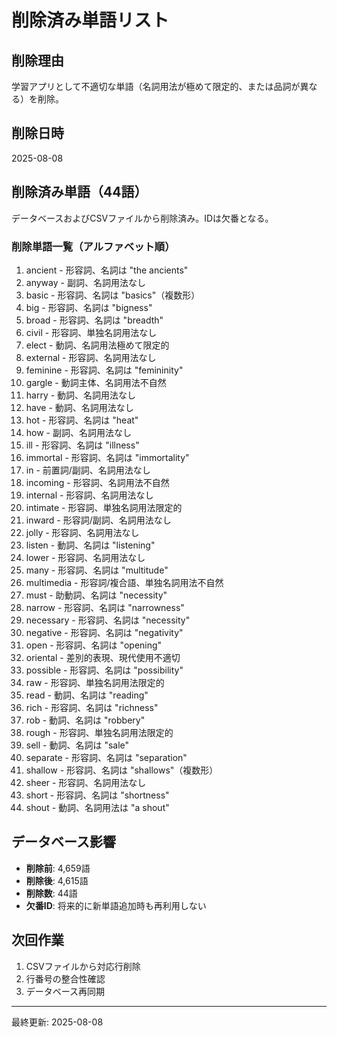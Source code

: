 # 削除済み単語リスト

## 削除理由
学習アプリとして不適切な単語（名詞用法が極めて限定的、または品詞が異なる）を削除。

## 削除日時
2025-08-08

## 削除済み単語（44語）
データベースおよびCSVファイルから削除済み。IDは欠番となる。

### 削除単語一覧（アルファベット順）
1. ancient - 形容詞、名詞は "the ancients"
2. anyway - 副詞、名詞用法なし
3. basic - 形容詞、名詞は "basics"（複数形）
4. big - 形容詞、名詞は "bigness"
5. broad - 形容詞、名詞は "breadth"
6. civil - 形容詞、単独名詞用法なし
7. elect - 動詞、名詞用法極めて限定的
8. external - 形容詞、名詞用法なし
9. feminine - 形容詞、名詞は "femininity"
10. gargle - 動詞主体、名詞用法不自然
11. harry - 動詞、名詞用法なし
12. have - 動詞、名詞用法なし
13. hot - 形容詞、名詞は "heat"
14. how - 副詞、名詞用法なし
15. ill - 形容詞、名詞は "illness"
16. immortal - 形容詞、名詞は "immortality"
17. in - 前置詞/副詞、名詞用法なし
18. incoming - 形容詞、名詞用法不自然
19. internal - 形容詞、名詞用法なし
20. intimate - 形容詞、単独名詞用法限定的
21. inward - 形容詞/副詞、名詞用法なし
22. jolly - 形容詞、名詞用法なし
23. listen - 動詞、名詞は "listening"
24. lower - 形容詞、名詞用法なし
25. many - 形容詞、名詞は "multitude"
26. multimedia - 形容詞/複合語、単独名詞用法不自然
27. must - 助動詞、名詞は "necessity"
28. narrow - 形容詞、名詞は "narrowness"
29. necessary - 形容詞、名詞は "necessity"
30. negative - 形容詞、名詞は "negativity"
31. open - 形容詞、名詞は "opening"
32. oriental - 差別的表現、現代使用不適切
33. possible - 形容詞、名詞は "possibility"
34. raw - 形容詞、単独名詞用法限定的
35. read - 動詞、名詞は "reading"
36. rich - 形容詞、名詞は "richness"
37. rob - 動詞、名詞は "robbery"
38. rough - 形容詞、単独名詞用法限定的
39. sell - 動詞、名詞は "sale"
40. separate - 形容詞、名詞は "separation"
41. shallow - 形容詞、名詞は "shallows"（複数形）
42. sheer - 形容詞、名詞用法なし
43. short - 形容詞、名詞は "shortness"
44. shout - 動詞、名詞用法は "a shout"

## データベース影響
- **削除前**: 4,659語
- **削除後**: 4,615語
- **削除数**: 44語
- **欠番ID**: 将来的に新単語追加時も再利用しない

## 次回作業
1. CSVファイルから対応行削除
2. 行番号の整合性確認
3. データベース再同期

---
最終更新: 2025-08-08